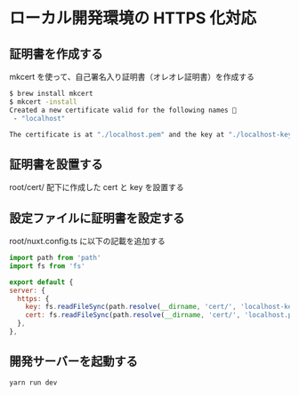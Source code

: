 # ローカル開発環境の HTTPS 化対応

## 証明書を作成する

mkcert を使って、自己署名入り証明書（オレオレ証明書）を作成する

```bash
$ brew install mkcert
$ mkcert -install
Created a new certificate valid for the following names 📜
 - "localhost"

The certificate is at "./localhost.pem" and the key at "./localhost-key.pem" ✅
```

## 証明書を設置する

root/cert/ 配下に作成した cert と key を設置する

## 設定ファイルに証明書を設定する

root/nuxt.config.ts に以下の記載を追加する

```js
import path from 'path'
import fs from 'fs'

export default {
server: {
  https: {
    key: fs.readFileSync(path.resolve(__dirname, 'cert/', 'localhost-key.pem')),
    cert: fs.readFileSync(path.resolve(__dirname, 'cert/', 'localhost.pem')),
  },
},
```

## 開発サーバーを起動する

```bash
yarn run dev
```
